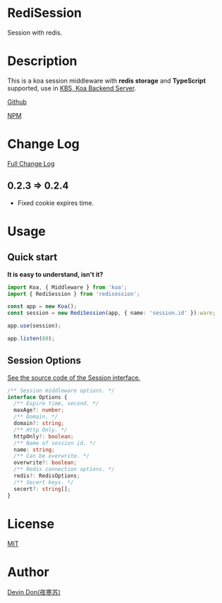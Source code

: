 # RediSession

Session with redis.

# Description

This is a koa session middleware with **redis storage** and **TypeScript** supported, use in [KBS, Koa Backend Server](https://www.npmjs.com/package/koa-backend-server).

[Github](https://github.com/DevinDon/redisession)

[NPM](https://www.npmjs.com/package/redisession)

# Change Log

[Full Change Log](https://github.com/DevinDon/redisession/blob/master/dist/CHANGELOG.md)

## 0.2.3 => 0.2.4

- Fixed cookie expires time.

# Usage

## Quick start

**It is easy to understand, isn't it?**

```typescript
import Koa, { Middleware } from 'koa';
import { RediSession } from 'redisession';

const app = new Koa();
const session = new RediSession(app, { name: 'session.id' }).ware;

app.use(session);

app.listen(80);
```

## Session Options

[See the source code of the Session interface.](https://github.com/DevinDon/redisession/blob/master/src/type/index.ts)

```typescript
/** Session middleware options. */
interface Options {
  /** Expire time, second. */
  maxAge?: number;
  /** Domain. */
  domain?: string;
  /** Http Only. */
  httpOnly?: boolean;
  /** Name of session id. */
  name: string;
  /** Can be overwrite. */
  overwrite?: boolean;
  /** Redis connection options. */
  redis?: RedisOptions;
  /** Secert keys. */
  secert?: string[];
}
```

# License

[MIT](./LICENSE)

# Author

[Devin Don(夜寒苏)](mailto:DevinDon@Foxmail.com)

